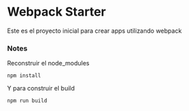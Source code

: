 # Webpack Starter

Este es el proyecto inicial para crear apps utilizando webpack

### Notes
Reconstruir el node_modules
```
npm install
```

Y para construir el build
```
npm run build
```